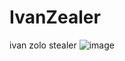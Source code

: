 # IvanZealer
ivan zolo stealer
![image](https://github.com/chopa113/ivanzealer/assets/102317425/89ba5f8c-115f-49a2-b1eb-f989b0eba1c6)

